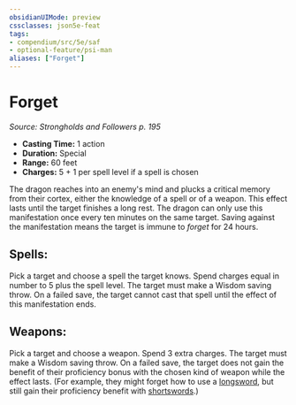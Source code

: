 ```yaml
---
obsidianUIMode: preview
cssclasses: json5e-feat
tags:
- compendium/src/5e/saf
- optional-feature/psi-man
aliases: ["Forget"]
---
```

# Forget
*Source: Strongholds and Followers p. 195*  

- **Casting Time:** 1 action  
- **Duration:** Special  
- **Range:** 60 feet  
- **Charges:** 5 + 1 per spell level if a spell is chosen  

The dragon reaches into an enemy's mind and plucks a critical memory from their cortex, either the knowledge of a spell or of a weapon. This effect lasts until the target finishes a long rest. The dragon can only use this manifestation once every ten minutes on the same target. Saving against the manifestation means the target is immune to *forget* for 24 hours.

## Spells:

Pick a target and choose a spell the target knows. Spend charges equal in number to 5 plus the spell level. The target must make a Wisdom saving throw. On a failed save, the target cannot cast that spell until the effect of this manifestation ends.

## Weapons:

Pick a target and choose a weapon. Spend 3 extra charges. The target must make a Wisdom saving throw. On a failed save, the target does not gain the benefit of their proficiency bonus with the chosen kind of weapon while the effect lasts. (For example, they might forget how to use a [longsword](compendium/items/longsword.md), but still gain their proficiency benefit with [shortswords](compendium/items/shortsword.md).)